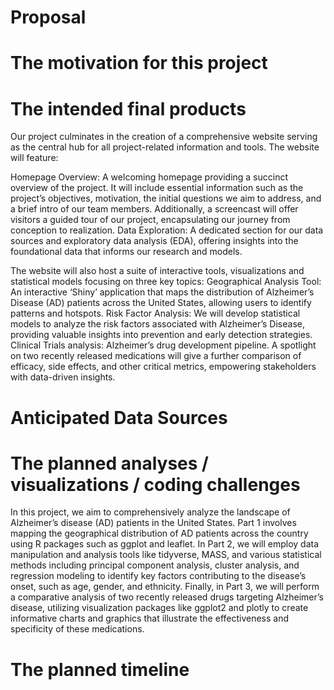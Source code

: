 Proposal
================

# The motivation for this project

# The intended final products

Our project culminates in the creation of a comprehensive website
serving as the central hub for all project-related information and
tools. The website will feature:

Homepage Overview: A welcoming homepage providing a succinct overview of
the project. It will include essential information such as the project’s
objectives, motivation, the initial questions we aim to address, and a
brief intro of our team members. Additionally, a screencast will offer
visitors a guided tour of our project, encapsulating our journey from
conception to realization. Data Exploration: A dedicated section for our
data sources and exploratory data analysis (EDA), offering insights into
the foundational data that informs our research and models.

The website will also host a suite of interactive tools, visualizations
and statistical models focusing on three key topics: Geographical
Analysis Tool: An interactive ‘Shiny’ application that maps the
distribution of Alzheimer’s Disease (AD) patients across the United
States, allowing users to identify patterns and hotspots. Risk Factor
Analysis: We will develop statistical models to analyze the risk factors
associated with Alzheimer’s Disease, providing valuable insights into
prevention and early detection strategies. Clinical Trials analysis:
Alzheimer’s drug development pipeline. A spotlight on two recently
released medications will give a further comparison of efficacy, side
effects, and other critical metrics, empowering stakeholders with
data-driven insights.

# Anticipated Data Sources

# The planned analyses / visualizations / coding challenges

In this project, we aim to comprehensively analyze the landscape of
Alzheimer’s disease (AD) patients in the United States. Part 1 involves
mapping the geographical distribution of AD patients across the country
using R packages such as ggplot and leaflet. In Part 2, we will employ
data manipulation and analysis tools like tidyverse, MASS, and various
statistical methods including principal component analysis, cluster
analysis, and regression modeling to identify key factors contributing
to the disease’s onset, such as age, gender, and ethnicity. Finally, in
Part 3, we will perform a comparative analysis of two recently released
drugs targeting Alzheimer’s disease, utilizing visualization packages
like ggplot2 and plotly to create informative charts and graphics that
illustrate the effectiveness and specificity of these medications.

# The planned timeline

